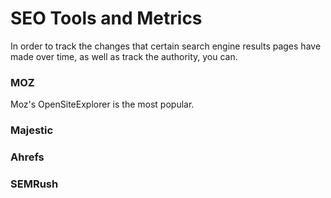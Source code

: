 # SEO Tools and Metrics

In order to track the changes that certain search engine results pages have made over time, as well as track the authority, you can.

### MOZ

Moz's OpenSiteExplorer is the most popular.

### Majestic

### Ahrefs

### SEMRush

